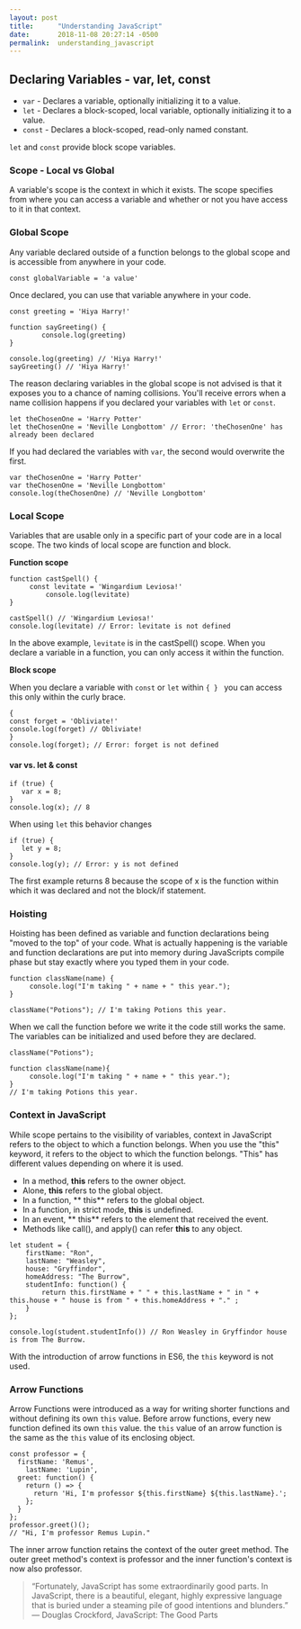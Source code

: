 ```yaml
---
layout: post
title:      "Understanding JavaScript"
date:       2018-11-08 20:27:14 -0500
permalink:  understanding_javascript
---
```


## Declaring Variables - var, let, const
* `var` - Declares a variable, optionally initializing it to a value.
* `let` - Declares a block-scoped, local variable, optionally initializing it to a value.
* `const` - Declares a block-scoped, read-only named constant.

`let` and `const` provide block scope variables.

### Scope - Local vs Global
A variable's scope is the context in which it exists. The scope specifies from where you can access a variable and whether or not you have access to it in that context. 

### **Global Scope**
Any variable declared outside of a function belongs to the global scope and is accessible from anywhere in your code. 

```const globalVariable = 'a value'```

Once declared, you can use that variable anywhere in your code.

```
const greeting = 'Hiya Harry!'

function sayGreeting() {
        console.log(greeting)
}
			
console.log(greeting) // 'Hiya Harry!'
sayGreeting() // 'Hiya Harry!'
``` 

The reason declaring variables in the global scope is not advised is that it exposes you to a chance of naming collisions. You'll receive errors when a name collision happens if you declared your variables with ```let``` or ```const```.

```
let theChosenOne = 'Harry Potter'
let theChosenOne = 'Neville Longbottom' // Error: 'theChosenOne' has already been declared
```

If you had declared the variables with `var`, the second would overwrite the first.

```
var theChosenOne = 'Harry Potter'
var theChosenOne = 'Neville Longbottom'
console.log(theChosenOne) // 'Neville Longbottom'
```


### **Local Scope**
Variables that are usable only in a specific part of your code are in a local scope. The two kinds of local scope are function and block.

**Function scope**

```
function castSpell() {
     const levitate = 'Wingardium Leviosa!'
		 console.log(levitate)
}

castSpell() // 'Wingardium Leviosa!'
console.log(levitate) // Error: levitate is not defined
```

In the above example, `levitate` is in the castSpell() scope. When you declare a variable in a function, you can only access it within the function.

**Block scope**

When you declare a variable with `const` or `let` within `{ } ` you can access this only within the curly brace.

```
{
const forget = 'Obliviate!'
console.log(forget) // Obliviate!
}
console.log(forget); // Error: forget is not defined
```

#### var vs. let & const

```
if (true) {
   var x = 8;
}
console.log(x); // 8
```

When using `let` this behavior changes

```
if (true) {
   let y = 8;
}
console.log(y); // Error: y is not defined
```

The first example returns 8 because the scope of x is the function within which it was declared and not the block/if statement.


### Hoisting

Hoisting has been defined as variable and function declarations being "moved to the top" of your code. What is actually happening is the variable and function declarations are put into memory during JavaScripts compile phase but stay exactly where you typed them in your code. 

```
function className(name) {
     console.log("I'm taking " + name + " this year.");
}

className("Potions"); // I'm taking Potions this year.
```

When we call the function before we write it the code still works the same. The variables can be initialized and used before they are declared.

```
className("Potions");

function className(name){
     console.log("I'm taking " + name + " this year.");
}
// I'm taking Potions this year.
```

### Context in JavaScript

While scope pertains to the visibility of variables, context in JavaScript refers to the object to which a function belongs. When you use the "this" keyword, it refers to the object to which the function belongs. "This" has different values depending on where it is used.

* In a method, **this** refers to the owner object.
* Alone, **this** refers to the global object.
* In a function, ** this** refers to the global object.
* In a function, in strict mode, **this** is undefined.
* In an event, ** this** refers to the element that received the event.
* Methods like call(), and apply() can refer **this** to any object.

```
let student = {
	firstName: "Ron",
	lastName: "Weasley",
	house: "Gryffindor",
	homeAddress: "The Burrow",
	studentInfo: function() {
		return this.firstName + " " + this.lastName + " in " + this.house + " house is from " + this.homeAddress + "." ;
    }
};

console.log(student.studentInfo()) // Ron Weasley in Gryffindor house is from The Burrow.
```

With the introduction of arrow functions in ES6, the `this` keyword is not used.

### Arrow Functions

Arrow Functions were introduced as a way for writing shorter functions and without defining its own `this` value. Before arrow functions, every new function defined its own `this` value.  the `this` value of an arrow function is the same as the `this` value of its enclosing object.

```
const professor = {
  firstName: 'Remus',
	lastName: 'Lupin',
  greet: function() {
    return () => {
      return 'Hi, I'm professor ${this.firstName} ${this.lastName}.';
    };
  }
};
professor.greet()();
// "Hi, I'm professor Remus Lupin."
```

The inner arrow function retains the context of the outer greet method. The outer greet method's context is professor and the inner function's context is now also professor.



> “Fortunately, JavaScript has some extraordinarily good parts. In JavaScript, there is a beautiful, elegant, highly expressive language that is buried under a steaming pile of good intentions and blunders.” 
― Douglas Crockford, JavaScript: The Good Parts











